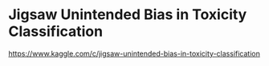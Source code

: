 # Jigsaw Unintended Bias in Toxicity Classification
https://www.kaggle.com/c/jigsaw-unintended-bias-in-toxicity-classification
